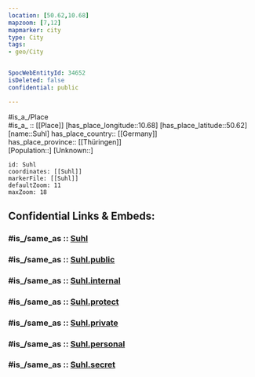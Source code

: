 ```yaml
---
location: [50.62,10.68] 
mapzoom: [7,12] 
mapmarker: city 
type: City
tags:
- geo/City


SpocWebEntityId: 34652
isDeleted: false
confidential: public

---
```

#is_a_/Place  
#is_a_ :: [[Place]] 
[has_place_longitude::10.68] 
[has_place_latitude::50.62] 
[name::Suhl] 
has_place_country:: [[Germany]]  
has_place_province:: [[Thüringen]]  
[Population::] 
[Unknown::] 


```leaflet
id: Suhl
coordinates: [[Suhl]] 
markerFile: [[Suhl]] 
defaultZoom: 11 
maxZoom: 18
```


## Confidential Links & Embeds: 

### #is_/same_as :: [Suhl](/_Standards/Earth/Continent/Europe/Europe~Central/Germany/Germany~East/Thüringen/counties~TH/Suhl.md) 

### #is_/same_as :: [Suhl.public](/_public/Earth/Continent/Europe/Europe~Central/Germany/Germany~East/Thüringen/counties~TH/Suhl.public.md) 

### #is_/same_as :: [Suhl.internal](/_internal/Earth/Continent/Europe/Europe~Central/Germany/Germany~East/Thüringen/counties~TH/Suhl.internal.md) 

### #is_/same_as :: [Suhl.protect](/_protect/Earth/Continent/Europe/Europe~Central/Germany/Germany~East/Thüringen/counties~TH/Suhl.protect.md) 

### #is_/same_as :: [Suhl.private](/_private/Earth/Continent/Europe/Europe~Central/Germany/Germany~East/Thüringen/counties~TH/Suhl.private.md) 

### #is_/same_as :: [Suhl.personal](/_personal/Earth/Continent/Europe/Europe~Central/Germany/Germany~East/Thüringen/counties~TH/Suhl.personal.md) 

### #is_/same_as :: [Suhl.secret](/_secret/Earth/Continent/Europe/Europe~Central/Germany/Germany~East/Thüringen/counties~TH/Suhl.secret.md)

